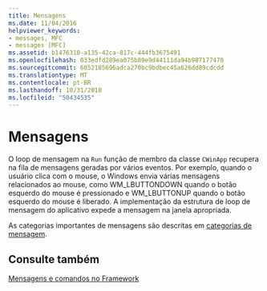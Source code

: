 ```yaml
---
title: Mensagens
ms.date: 11/04/2016
helpviewer_keywords:
- messages, MFC
- messages [MFC]
ms.assetid: b1476310-a135-42ca-817c-444fb3675491
ms.openlocfilehash: 033edfd289ea075b89e9d44111da94b987177470
ms.sourcegitcommit: 6052185696adca270bc9bdbec45a626dd89cdcdd
ms.translationtype: MT
ms.contentlocale: pt-BR
ms.lasthandoff: 10/31/2018
ms.locfileid: "50434535"
---
```

# <a name="messages"></a>Mensagens

O loop de mensagem na `Run` função de membro da classe `CWinApp` recupera na fila de mensagens geradas por vários eventos. Por exemplo, quando o usuário clica com o mouse, o Windows envia várias mensagens relacionados ao mouse, como WM_LBUTTONDOWN quando o botão esquerdo do mouse é pressionado e WM_LBUTTONUP quando o botão esquerdo do mouse é liberado. A implementação da estrutura de loop de mensagem do aplicativo expede a mensagem na janela apropriada.

As categorias importantes de mensagens são descritas em [categorias de mensagem](../mfc/message-categories.md).

## <a name="see-also"></a>Consulte também

[Mensagens e comandos no Framework](../mfc/messages-and-commands-in-the-framework.md)

